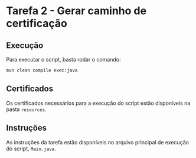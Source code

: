 # Tarefa 2 - Gerar caminho de certificação

## Execução

Para executar o script, basta rodar o comando:

```bash
mvn clean compile exec:java
```

## Certificados

Os certificados necessários para a execução do script estão disponíveis na pasta `resources`.

## Instruções

As instruções da tarefa estão disponíveis no arquivo principal de execução do script, `Main.java`.